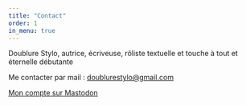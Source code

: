 ```yaml
---
title: "Contact"
order: 1
in_menu: true
---
```

Doublure Stylo, autrice, écriveuse, rôliste textuelle et touche à tout et éternelle débutante

Me contacter par mail : [doublurestylo@gmail.com](mailto:doublurestylo@gmail.com)

[Mon compte sur Mastodon](https://imaginair.es/@DoublureStylo) 